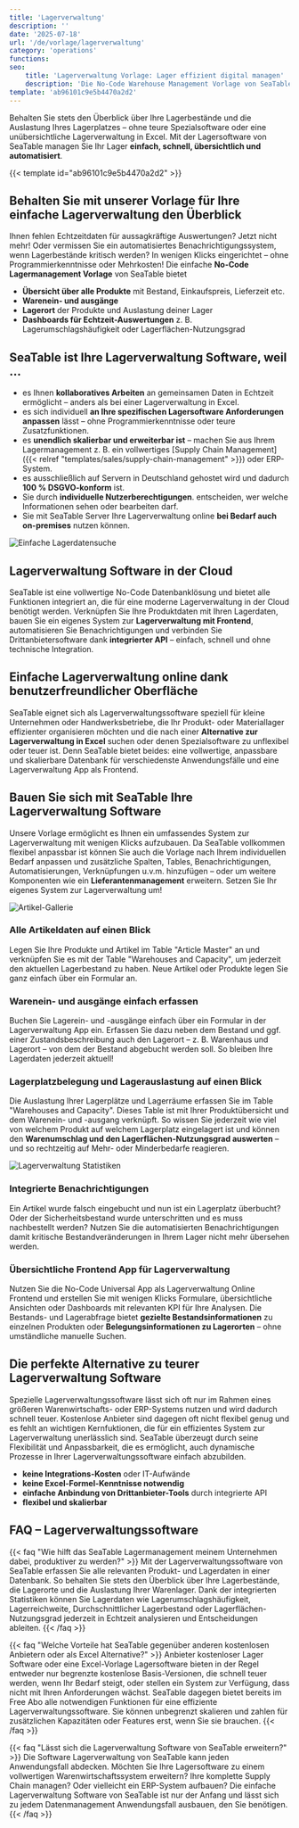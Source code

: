 ```yaml
---
title: 'Lagerverwaltung'
description: ''
date: '2025-07-18'
url: '/de/vorlage/lagerverwaltung'
category: 'operations'
functions:
seo:
    title: 'Lagerverwaltung Vorlage: Lager effizient digital managen'
    description: 'Die No-Code Warehouse Management Vorlage von SeaTable – flexibel, digital, skalierbar.'
template: 'ab96101c9e5b4470a2d2'
---
```


Behalten Sie stets den Überblick über Ihre Lagerbestände und die Auslastung Ihres Lagerplatzes – ohne teure Spezialsoftware oder eine unübersichtliche Lagerverwaltung in Excel. Mit der Lagersoftware von SeaTable managen Sie Ihr Lager **einfach, schnell, übersichtlich und automatisiert**.

{{< template id="ab96101c9e5b4470a2d2" >}}

## Behalten Sie mit unserer Vorlage für Ihre einfache Lagerverwaltung den Überblick

Ihnen fehlen Echtzeitdaten für aussagkräftige Auswertungen? Jetzt nicht mehr! Oder vermissen Sie ein automatisiertes Benachrichtigungssystem, wenn Lagerbestände kritisch werden? In wenigen Klicks eingerichtet – ohne Programmierkenntnisse oder Mehrkosten! Die einfache **No-Code Lagermanagement Vorlage** von SeaTable bietet

- **Übersicht über alle Produkte** mit Bestand, Einkaufspreis, Lieferzeit etc.
- **Warenein- und ausgänge**
- **Lagerort** der Produkte und Auslastung deiner Lager
- **Dashboards für Echtzeit-Auswertungen** z. B. Lagerumschlagshäufigkeit oder Lagerflächen-Nutzungsgrad

## SeaTable ist Ihre Lagerverwaltung Software, weil ...

- es Ihnen **kollaboratives Arbeiten** an gemeinsamen Daten in Echtzeit ermöglicht – anders als bei einer Lagerverwaltung in Excel.
- es sich individuell **an Ihre spezifischen Lagersoftware Anforderungen anpassen** lässt – ohne Programmierkenntnisse oder teure Zusatzfunktionen.
- es **unendlich skalierbar und erweiterbar ist** – machen Sie aus Ihrem Lagermanagement z. B. ein vollwertiges [Supply Chain Management]({{< relref "templates/sales/supply-chain-management" >}}) oder ERP-System.
- es ausschließlich auf Servern in Deutschland gehostet wird und dadurch **100 % DSGVO-konform** ist.
- Sie durch **individuelle Nutzerberechtigungen**. entscheiden, wer welche Informationen sehen oder bearbeiten darf.
- Sie mit SeaTable Server Ihre Lagerverwaltung online **bei Bedarf auch on-premises** nutzen können.

![Einfache Lagerdatensuche](warehouse-enquiry.jpg)

## Lagerverwaltung Software in der Cloud

SeaTable ist eine vollwertige No-Code Datenbanklösung und bietet alle Funktionen integriert an, die für eine moderne Lagerverwaltung in der Cloud benötigt werden. Verknüpfen Sie Ihre Produktdaten mit Ihren Lagerdaten, bauen Sie ein eigenes System zur **Lagerverwaltung mit Frontend**, automatisieren Sie Benachrichtigungen und verbinden Sie Drittanbietersoftware dank **integrierter API** – einfach, schnell und ohne technische Integration.

## Einfache Lagerverwaltung online dank benutzerfreundlicher Oberfläche

SeaTable eignet sich als Lagerverwaltungssoftware speziell für kleine Unternehmen oder Handwerksbetriebe, die Ihr Produkt- oder Materiallager effizienter organisieren möchten und die nach einer **Alternative zur Lagerverwaltung in Excel** suchen oder denen Spezialsoftware zu unflexibel oder teuer ist. Denn SeaTable bietet beides: eine vollwertige, anpassbare und skalierbare Datenbank für verschiedenste Anwendungsfälle und eine Lagerverwaltung App als Frontend.

## Bauen Sie sich mit SeaTable Ihre Lagerverwaltung Software

Unsere Vorlage ermöglicht es Ihnen ein umfassendes System zur Lagerverwaltung mit wenigen Klicks aufzubauen. Da SeaTable vollkommen flexibel anpassbar ist können Sie auch die Vorlage nach Ihrem individuellen Bedarf anpassen und zusätzliche Spalten, Tables, Benachrichtigungen, Automatisierungen, Verknüpfungen u.v.m. hinzufügen – oder um weitere Komponenten wie ein **Lieferantenmanagement** erweitern. Setzen Sie Ihr eigenes System zur Lagerverwaltung um!

![Artikel-Gallerie](stock-gallery.jpg)

### Alle Artikeldaten auf einen Blick

Legen Sie Ihre Produkte und Artikel im Table "Article Master" an und verknüpfen Sie es mit der Table "Warehouses and Capacity", um jederzeit den aktuellen Lagerbestand zu haben. Neue Artikel oder Produkte legen Sie ganz einfach über ein Formular an.

### Warenein- und ausgänge einfach erfassen

Buchen Sie Lagerein- und -ausgänge einfach über ein Formular in der Lagerverwaltung App ein. Erfassen Sie dazu neben dem Bestand und ggf. einer Zustandsbeschreibung auch den Lagerort – z. B. Warenhaus und Lagerort – von dem der Bestand abgebucht werden soll. So bleiben Ihre Lagerdaten jederzeit aktuell!

### Lagerplatzbelegung und Lagerauslastung auf einen Blick

Die Auslastung Ihrer Lagerplätze und Lagerräume erfassen Sie im Table "Warehouses and Capacity". Dieses Table ist mit Ihrer Produktübersicht und dem Warenein- und -ausgang verknüpft. So wissen Sie jederzeit wie viel von welchem Produkt auf welchem Lagerplatz eingelagert ist und können den **Warenumschlag und den Lagerflächen-Nutzungsgrad auswerten** – und so rechtzeitig auf Mehr- oder Minderbedarfe reagieren.

![Lagerverwaltung Statistiken](warehouse-statistics.jpg)

### Integrierte Benachrichtigungen

Ein Artikel wurde falsch eingebucht und nun ist ein Lagerplatz überbucht? Oder der Sicherheitsbestand wurde unterschritten und es muss nachbestellt werden? Nutzen Sie die automatisierten Benachrichtigungen damit kritische Bestandveränderungen in Ihrem Lager nicht mehr übersehen werden.

### Übersichtliche Frontend App für Lagerverwaltung

Nutzen Sie die No-Code Universal App als Lagerverwaltung Online Frontend und erstellen Sie mit wenigen Klicks Formulare, übersichtliche Ansichten oder Dashboards mit relevanten KPI für Ihre Analysen. Die Bestands- und Lagerabfrage bietet **gezielte Bestandsinformationen** zu einzelnen Produkten oder **Belegungsinformationen zu Lagerorten** – ohne umständliche manuelle Suchen.

## Die perfekte Alternative zu teurer Lagerverwaltung Software  

Spezielle Lagerverwaltungssoftware lässt sich oft nur im Rahmen eines größeren Warenwirtschafts- oder ERP-Systems nutzen und wird dadurch schnell teuer. Kostenlose Anbieter sind dagegen oft nicht flexibel genug und es fehlt an wichtigen Kernfuktionen, die für ein effizientes System zur Lagerverwaltung unerlässlich sind. SeaTable überzeugt durch seine Flexibilität und Anpassbarkeit, die es ermöglicht, auch dynamische Prozesse in Ihrer Lagerverwaltungssoftware einfach abzubilden.

- **keine Integrations-Kosten** oder IT-Aufwände
- **keine Excel-Formel-Kenntnisse notwendig**
- **einfache Anbindung von Drittanbieter-Tools** durch integrierte API
- **flexibel und skalierbar**

## FAQ – Lagerverwaltungssoftware

{{< faq "Wie hilft das SeaTable Lagermanagement meinem Unternehmen dabei, produktiver zu werden?" >}}
Mit der Lagerverwaltungssoftware von SeaTable erfassen Sie alle relevanten Produkt- und Lagerdaten in einer Datenbank. So behalten Sie stets den Überblick über Ihre Lagerbestände, die Lagerorte und die Auslastung Ihrer Warenlager. Dank der integrierten Statistiken können Sie Lagerdaten wie Lagerumschlagshäufigkeit, Lagerreichweite, Durchschnittlicher Lagerbestand oder Lagerflächen-Nutzungsgrad jederzeit in Echtzeit analysieren und Entscheidungen ableiten.
{{< /faq >}}

{{< faq "Welche Vorteile hat SeaTable gegenüber anderen kostenlosen Anbietern oder als Excel Alternative?" >}}
Anbieter kostenloser Lager Software oder eine Excel-Vorlage Lagersoftware bieten in der Regel entweder nur begrenzte kostenlose Basis-Versionen, die schnell teuer werden, wenn Ihr Bedarf steigt, oder stellen ein System zur Verfügung, dass nicht mit Ihren Anforderungen wächst. SeaTable dagegen bietet bereits im Free Abo alle notwendigen Funktionen für eine effiziente Lagerverwaltungssoftware. Sie können unbegrenzt skalieren und zahlen für zusätzlichen Kapazitäten oder Features erst, wenn Sie sie brauchen.
{{< /faq >}}

{{< faq "Lässt sich die Lagerverwaltung Software von SeaTable erweitern?" >}}
Die Software Lagerverwaltung von SeaTable kann jeden Anwendungsfall abdecken. Möchten Sie Ihre Lagersoftware zu einem vollwertigen Warenwirtschaftssystem erweitern? Ihre komplette Supply Chain managen? Oder vielleicht ein ERP-System aufbauen? Die einfache Lagerverwaltung Software von SeaTable ist nur der Anfang und lässt sich zu jedem Datenmanagement Anwendungsfall ausbauen, den Sie benötigen.
{{< /faq >}}